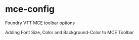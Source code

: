 # mce-config
Foundry VTT MCE toolbar options

Adding Font Size, Color and Background-Color to MCE Toolbar
